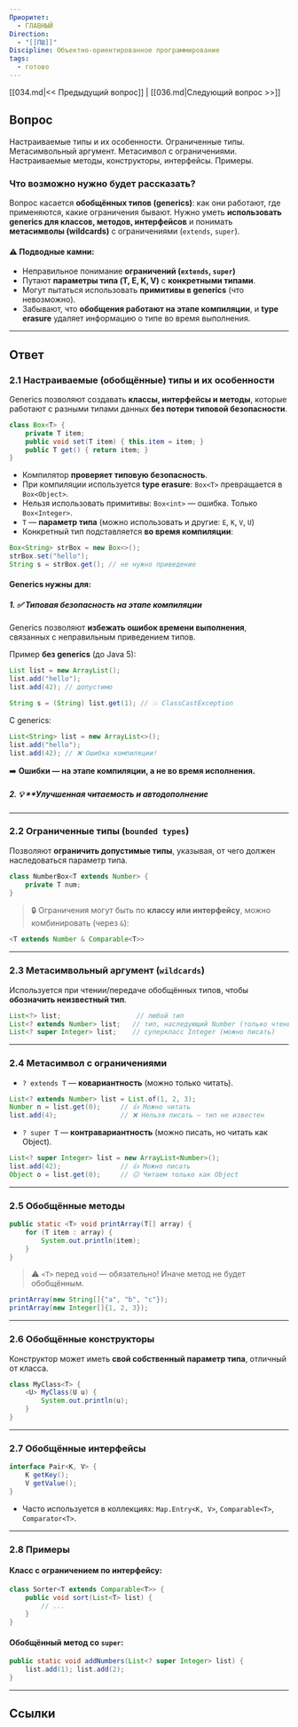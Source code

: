 ```yaml
---
Приоритет:
  - ГЛАВНЫЙ
Direction:
  - "[[ПШ]]"
Discipline: Объектно-ориентированное программирование
tags:
  - готово
---
```

[[034.md|<< Предыдущий вопрос]] | [[036.md|Следующий вопрос >>]]
## Вопрос
Настраиваемые типы и их особенности. Ограниченные типы. Метасимвольный аргумент. Метасимвол с ограничениями. Настраиваемые методы, конструкторы, интерфейсы. Примеры.

### Что возможно нужно будет рассказать?
Вопрос касается **обобщённых типов (generics)**: как они работают, где применяются, какие ограничения бывают. Нужно уметь **использовать generics для классов, методов, интерфейсов** и понимать **метасимволы (wildcards)** с ограничениями (`extends`, `super`).
#### ⚠️ Подводные камни:
- Неправильное понимание **ограничений (`extends`, `super`)**
- Путают **параметры типа (T, E, K, V)** с **конкретными типами**.
- Могут пытаться использовать **примитивы в generics** (что невозможно).
- Забывают, что **обобщения работают на этапе компиляции**, и **type erasure** удаляет информацию о типе во время выполнения.

---
## Ответ
### **2.1 Настраиваемые (обобщённые) типы и их особенности**
Generics позволяют создавать **классы, интерфейсы и методы**, которые работают с разными типами данных **без потери типовой безопасности**.

```java
class Box<T> {
    private T item;
    public void set(T item) { this.item = item; }
    public T get() { return item; }
}
```
- Компилятор **проверяет типовую безопасность**.
- При компиляции используется **type erasure**: `Box<T>` превращается в `Box<Object>`.
- Нельзя использовать примитивы: `Box<int>` — ошибка. Только `Box<Integer>`.
- `T` — **параметр типа** (можно использовать и другие: `E`, `K`, `V`, `U`)
- Конкретный тип подставляется **во время компиляции**:

```java
Box<String> strBox = new Box<>();
strBox.set("hello");
String s = strBox.get(); // не нужно приведение
```
#### **Generics нужны для:**
##### 1. ✅ **Типовая безопасность на этапе компиляции**
Generics позволяют **избежать ошибок времени выполнения**, связанных с неправильным приведением типов.

Пример **без generics** (до Java 5):
```java
List list = new ArrayList();
list.add("hello");
list.add(42); // допустимо

String s = (String) list.get(1); // 💥 ClassCastException
```

С generics:
```java
List<String> list = new ArrayList<>();
list.add("hello");
list.add(42); // ❌ Ошибка компиляции!
```

➡️ **Ошибки — на этапе компиляции, а не во время исполнения.**
##### 2. 💡 **Улучшенная читаемость и автодополнение

---
### **2.2 Ограниченные типы (`bounded types`)**
Позволяют **ограничить допустимые типы**, указывая, от чего должен наследоваться параметр типа.

```java
class NumberBox<T extends Number> {
    private T num;
}
```

> 🔒 Ограничения могут быть по **классу или интерфейсу**, можно комбинировать (через `&`):

```java
<T extends Number & Comparable<T>>
```

---
### **2.3 Метасимвольный аргумент (`wildcards`)**
Используется при чтении/передаче обобщённых типов, чтобы **обозначить неизвестный тип**.

```java
List<?> list;                   // любой тип
List<? extends Number> list;   // тип, наследующий Number (только чтение)
List<? super Integer> list;    // суперкласс Integer (можно писать)
```

---
### **2.4 Метасимвол с ограничениями**
- `? extends T` — **ковариантность** (можно только читать).
```java
List<? extends Number> list = List.of(1, 2, 3);
Number n = list.get(0);     // 👍 Можно читать
list.add(4);                // ❌ Нельзя писать — тип не известен
```

- `? super T` — **контравариантность** (можно писать, но читать как Object).
```java
List<? super Integer> list = new ArrayList<Number>();
list.add(42);               // 👍 Можно писать
Object o = list.get(0);     // 😐 Читаем только как Object
```

---
### **2.5 Обобщённые методы**
```java
public static <T> void printArray(T[] array) {
    for (T item : array) {
        System.out.println(item);
    }
}
```

> ⚠️ `<T>` перед `void` — обязательно! Иначе метод не будет обобщённым.

```java
printArray(new String[]{"a", "b", "c"});
printArray(new Integer[]{1, 2, 3});
```

---
### **2.6 Обобщённые конструкторы**
Конструктор может иметь **свой собственный параметр типа**, отличный от класса.

```java
class MyClass<T> {
    <U> MyClass(U u) {
        System.out.println(u);
    }
}
```

---
### **2.7 Обобщённые интерфейсы**

```java
interface Pair<K, V> {
    K getKey();
    V getValue();
}
```
- Часто используется в коллекциях: `Map.Entry<K, V>`, `Comparable<T>`, `Comparator<T>`.

---
### **2.8 Примеры**
#### Класс с ограничением по интерфейсу:
```java
class Sorter<T extends Comparable<T>> {
    public void sort(List<T> list) {
        // ...
    }
}
```
#### Обобщённый метод со `super`:
```java
public static void addNumbers(List<? super Integer> list) {
    list.add(1); list.add(2);
}
```

---
## Ссылки
